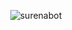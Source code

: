 
<p align="center"> <img src="https://github-readme-stats.vercel.app/api?username=surenabot&show_icons=true&theme=gotham" alt="surenabot" />
